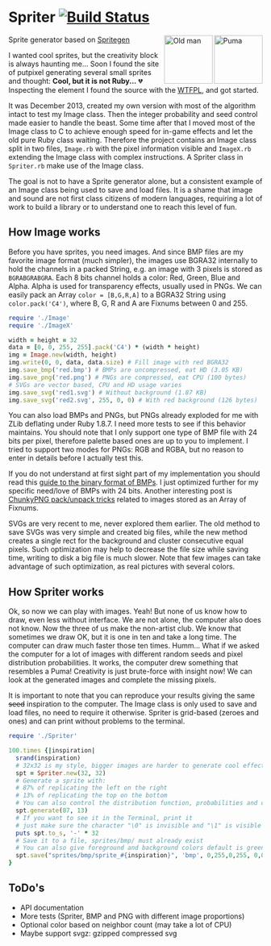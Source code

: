 # Spriter [![Build Status](https://travis-ci.org/Maumagnaguagno/Spriter.svg)](https://travis-ci.org/Maumagnaguagno/Spriter)
<a href="https://rawgithub.com/Maumagnaguagno/Spriter/master/sprites/svg/sprite_65.svg" target="_blank">
<img src="https://rawgithub.com/Maumagnaguagno/Spriter/master/sprites/svg/sprite_65.svg" align="right" width="96px" title="Puma" border="0"/>
</a>

<a href="https://rawgithub.com/Maumagnaguagno/Spriter/master/sprites/svg/sprite_64.svg" target="_blank">
<img src="https://rawgithub.com/Maumagnaguagno/Spriter/master/sprites/svg/sprite_64.svg" align="right" width="96px" title="Old man" border="0"/>
</a>

Sprite generator based on [Spritegen](http://tools.putpixel.com/spritegen.html)

I wanted cool sprites, but the creativity block is always haunting me...
Soon I found the site of putpixel generating several small sprites and thought: **Cool, but it is not Ruby...** :broken_heart:  
Inspecting the element I found the source with the [WTFPL](http://www.wtfpl.net/), and got started.

It was December 2013, created my own version with most of the algorithm intact to test my Image class.
Then the integer probability and seed control made easier to handle the beast.
Some time after that I moved most of the Image class to C to achieve enough speed for in-game effects and let the old pure Ruby class waiting.
Therefore the project contains an Image class split in two files, ```Image.rb``` with the pixel information visible and ```ImageX.rb``` extending the Image class with complex instructions.
A Spriter class in ```Spriter.rb``` make use of the Image class.

The goal is not to have a Sprite generator alone, but a consistent example of an Image class being used to save and load files.
It is a shame that image and sound are not first class citizens of modern languages, requiring a lot of work to build a library or to understand one to reach this level of fun.

## How Image works
Before you have sprites, you need images. 
And since BMP files are my favorite image format (much simpler), the images use BGRA32 internally to hold the channels in a packed String, e.g. an image with 3 pixels is stored as ```BGRABGRABGRA```.
Each 8 bits channel holds a color: Red, Green, Blue and Alpha.
Alpha is used for transparency effects, usually used in PNGs.
We can easily pack an Array ```color = [B,G,R,A]``` to a BGRA32 String using ```color.pack('C4')```, where B, G, R and A are Fixnums between 0 and 255.

```Ruby
require './Image'
require './ImageX'

width = height = 32
data = [0, 0, 255, 255].pack('C4') * (width * height)
img = Image.new(width, height)
img.write(0, 0, data, data.size) # Fill image with red BGRA32
img.save_bmp('red.bmp') # BMPs are uncompressed, eat HD (3.05 KB)
img.save_png('red.png') # PNGs are compressed, eat CPU (100 bytes)
# SVGs are vector based, CPU and HD usage varies
img.save_svg('red1.svg') # Without background (1.87 KB)
img.save_svg('red2.svg', 255, 0, 0) # With red background (126 bytes)
```

You can also load BMPs and PNGs, but PNGs already exploded for me with ZLib deflating under Ruby 1.8.7.
I need more tests to see if this behavior maintains.
You should note that I only support one type of BMP file with 24 bits per pixel, therefore palette based ones are up to you to implement.
I tried to support two modes for PNGs: RGB and RGBA, but no reason to enter in details before I actually test this.

If you do not understand at first sight part of my implementation you should read this [guide to the binary format of BMPs](https://practicingruby.com/articles/binary-file-formats).
I just optimized further for my specific need/love of BMPs with 24 bits.
Another interesting post is [ChunkyPNG pack/unpack tricks](http://chunkypng.com/2010/01/17/ode-to-array-pack-and-string-unpack.html) related to images stored as an Array of Fixnums.

SVGs are very recent to me, never explored them earlier.
The old method to save SVGs was very simple and created big files, while the new method creates a single rect for the background and cluster consecutive equal pixels.
Such optimization may help to decrease the file size while saving time, writing to disk a big file is much slower.
Note that few images can take advantage of such optimization, as real pictures with several colors.

## How Spriter works
Ok, so now we can play with images.
Yeah!
But none of us know how to draw, even less without interface.
We are not alone, the computer also does not know.
Now the three of us make the non-artist club.
We know that sometimes we draw OK, but it is one in ten and take a long time.
The computer can draw much faster those ten times.
Humm...
What if we asked the computer for a lot of images with different random seeds and pixel distribution probabilities.
It works, the computer drew something that resembles a Puma!
Creativity is just brute-force with insight now!
We can look at the generated images and complete the missing pixels.

It is important to note that you can reproduce your results giving the same ~~seed~~ inspiration to the computer.
The Image class is only used to save and load files, no need to require it otherwise.
Spriter is grid-based (zeroes and ones) and can print without problems to the terminal.

```Ruby
require './Spriter'

100.times {|inspiration|
  srand(inspiration)
  # 32x32 is my style, bigger images are harder to generate cool effects
  spt = Spriter.new(32, 32)
  # Generate a sprite with:
  # 87% of replicating the left on the right
  # 13% of replicating the top on the bottom
  # You can also control the distribution function, probabilities and cleaning/adding loose pixels
  spt.generate(87, 13)
  # If you want to see it in the Terminal, print it
  # just make sure the character "\0" is invisible and "\1" is visible
  puts spt.to_s, '-' * 32
  # Save it to a file, sprites/bmp/ must already exist
  # You can also give foreground and background colors default is green on black
  spt.save("sprites/bmp/sprite_#{inspiration}", 'bmp', 0,255,0,255, 0,0,0,255)
}
```

## ToDo's
- API documentation
- More tests (Spriter, BMP and PNG with different image proportions)
- Optional color based on neighbor count (may take a lot of CPU)
- Maybe support svgz: gzipped compressed svg
